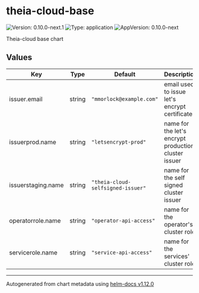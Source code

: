 # theia-cloud-base

![Version: 0.10.0-next.1](https://img.shields.io/badge/Version-0.10.0--next.1-informational?style=flat-square) ![Type: application](https://img.shields.io/badge/Type-application-informational?style=flat-square) ![AppVersion: 0.10.0-next](https://img.shields.io/badge/AppVersion-0.10.0--next-informational?style=flat-square)

Theia-cloud base chart

## Values

| Key | Type | Default | Description |
|-----|------|---------|-------------|
| issuer.email | string | `"mmorlock@example.com"` | email used to issue let's encrypt certificates |
| issuerprod.name | string | `"letsencrypt-prod"` | name for the let's encrypt production cluster issuer |
| issuerstaging.name | string | `"theia-cloud-selfsigned-issuer"` | name for the self signed cluster issuer |
| operatorrole.name | string | `"operator-api-access"` | name for the operator's cluster role |
| servicerole.name | string | `"service-api-access"` | name for the services' cluster role |

----------------------------------------------
Autogenerated from chart metadata using [helm-docs v1.12.0](https://github.com/norwoodj/helm-docs/releases/v1.12.0)
